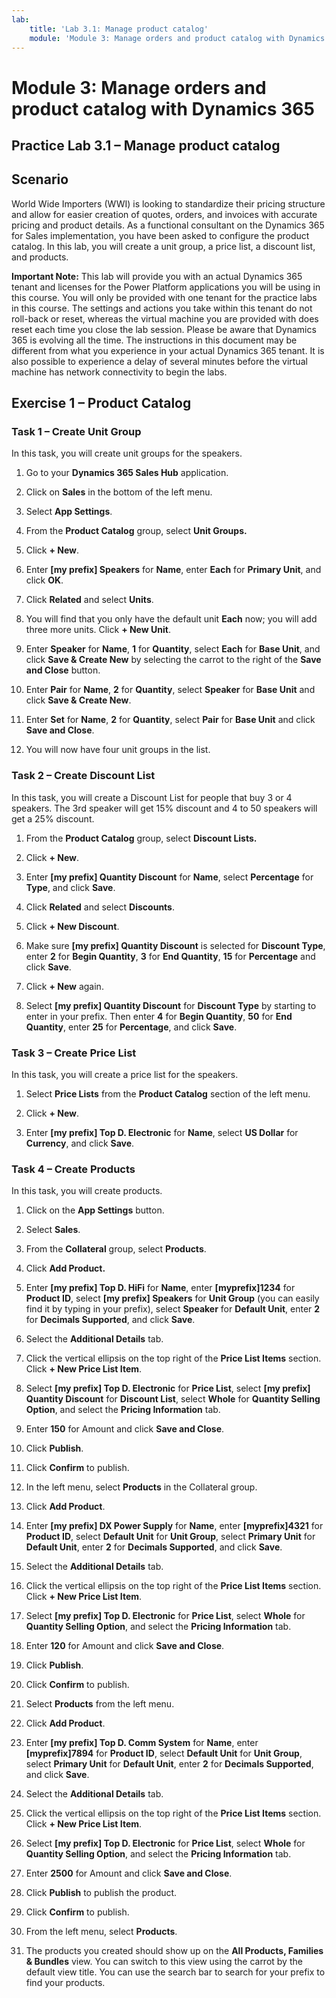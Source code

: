 ```yaml
---
lab:
    title: 'Lab 3.1: Manage product catalog'
    module: 'Module 3: Manage orders and product catalog with Dynamics 365'
---
```


Module 3: Manage orders and product catalog with Dynamics 365
==============================

## Practice Lab 3.1 – Manage product catalog

Scenario
--------

World Wide Importers (WWI) is looking to standardize their pricing structure and
allow for easier creation of quotes, orders, and invoices with accurate pricing
and product details. As a functional consultant on the Dynamics 365 for Sales
implementation, you have been asked to configure the product catalog. In this
lab, you will create a unit group, a price list, a discount list, and products.

**Important Note:** This lab will provide you with an actual Dynamics 365 tenant and licenses for the Power Platform applications you will be using in this course. You will only be provided with one tenant for the practice labs in this course. The settings and actions you take within this tenant do not roll-back or reset, whereas the virtual machine you are provided with does reset each time you close the lab session. Please be aware that Dynamics 365 is evolving all the time. The instructions in this document may be different from what you experience in your actual Dynamics 365 tenant. It is also possible to experience a delay of several minutes before the virtual machine has network connectivity to begin the labs.

Exercise 1 – Product Catalog
----------------------------

### Task 1 – Create Unit Group

In this task, you will create unit groups for the speakers.

1.  Go to your **Dynamics 365 Sales Hub** application.

2.  Click on **Sales** in the bottom of the left menu.

3.  Select **App Settings**.

4.  From the **Product Catalog** group, select **Unit Groups.**

5.  Click **+ New**.

6.  Enter **[my prefix] Speakers** for **Name**, enter **Each** for **Primary Unit**, and
    click **OK**.

7.  Click **Related** and select **Units**.

8.  You will find that you only have the default unit **Each** now; you will add
    three more units. Click **+ New Unit**.

9.  Enter **Speaker** for **Name**, **1** for **Quantity**, select **Each** for
    **Base Unit**, and click **Save & Create New** by selecting the carrot to the right of the **Save and Close** button.

10. Enter **Pair** for **Name**, **2** for **Quantity**, select **Speaker** for
    **Base Unit** and click **Save & Create New**.

11. Enter **Set** for **Name**, **2** for **Quantity**, select **Pair** for
    **Base Unit** and click **Save and Close**.

12. You will now have four unit groups in the list.

### Task 2 – Create Discount List

In this task, you will create a Discount List for people that buy 3 or 4
speakers. The 3rd speaker will get 15% discount and 4 to 50 speakers will get a
25% discount.

1.  From the **Product Catalog** group, select **Discount Lists.**

2.  Click **+ New**.

3.  Enter **[my prefix] Quantity Discount** for **Name**, select **Percentage** for **Type**,
    and click **Save**.

4.  Click **Related** and select **Discounts**.

5.  Click **+ New Discount**.

6.  Make sure **[my prefix] Quantity Discount** is selected for **Discount Type**, enter **2**
    for **Begin Quantity**, **3** for **End Quantity**, **15** for
    **Percentage** and click **Save**.

7.  Click **+ New** again.

8.  Select **[my prefix] Quantity Discount** for **Discount Type** by starting to enter in your prefix. Then enter **4** for **Begin
    Quantity**, **50** for **End Quantity**, enter **25** for **Percentage**,
    and click **Save**.

### Task 3 – Create Price List

In this task, you will create a price list for the speakers.

1.  Select **Price Lists** from the **Product Catalog** section of the left menu. 

2.  Click **+ New**.

3.  Enter **[my prefix] Top D. Electronic** for **Name**, select **US Dollar** for
    **Currency**, and click **Save**.

### Task 4 – Create Products

In this task, you will create products.

1.  Click on the **App Settings** button.

2.  Select **Sales**.

3.  From the **Collateral** group, select **Products**.

4.  Click **Add Product.**

5.  Enter **[my prefix] Top D. HiFi** for **Name**, enter **[myprefix]1234** for **Product ID**,
    select **[my prefix] Speakers** for **Unit Group** (you can easily find it by typing in your prefix), select **Speaker** for **Default
    Unit**, enter **2** for **Decimals Supported**, and click **Save**.

6.  Select the **Additional Details** tab.

7.  Click the vertical ellipsis on the top right of the **Price List Items** section. Click **+ New Price List Item**.

8.  Select **[my prefix] Top D. Electronic** for **Price List**, select **[my prefix] Quantity
    Discount** for **Discount List**, select **Whole** for **Quantity Selling
    Option**, and select the **Pricing Information** tab.

9.  Enter **150** for Amount and click **Save and Close**.

10. Click **Publish**.

11. Click **Confirm** to publish.

12. In the left menu, select **Products** in the Collateral group.

13. Click **Add Product**.

14. Enter **[my prefix] DX Power Supply** for **Name**, enter **[myprefix]4321** for **Product
    ID**, select **Default Unit** for **Unit Group**, select **Primary
    Unit** for **Default Unit**, enter **2** for **Decimals Supported**, and
    click **Save**.

15. Select the **Additional Details** tab.

16. Click the vertical ellipsis on the top right of the **Price List Items** section. Click **+ New Price List Item**.

17. Select **[my prefix] Top D. Electronic** for **Price List**, select **Whole** for
    **Quantity Selling Option**, and select the **Pricing Information** tab.

18. Enter **120** for Amount and click **Save and Close**.

19. Click **Publish**.

20. Click **Confirm** to publish.

21. Select **Products** from the left menu.

22. Click **Add Product**.

23. Enter **[my prefix] Top D. Comm System** for **Name**, enter **[myprefix]7894** for **Product
    ID**, select **Default Unit** for **Unit Group**, select **Primary Unit**
    for **Default Unit**, enter **2** for **Decimals Supported**, and click
    **Save**.

24. Select the **Additional Details** tab.

25. Click the vertical ellipsis on the top right of the **Price List Items** section. Click **+ New Price List Item**.

26. Select **[my prefix] Top D. Electronic** for **Price List**, select **Whole** for
    **Quantity Selling Option**, and select the **Pricing Information** tab.

27. Enter **2500** for Amount and click **Save and Close**.

28. Click **Publish** to publish the product.

29. Click **Confirm** to publish.

30. From the left menu, select **Products**.

31. The products you created should show up on the **All Products, Families & Bundles** view. You can switch to this view using the carrot by the default view title. You can use the search bar to search for your prefix to find your products.
